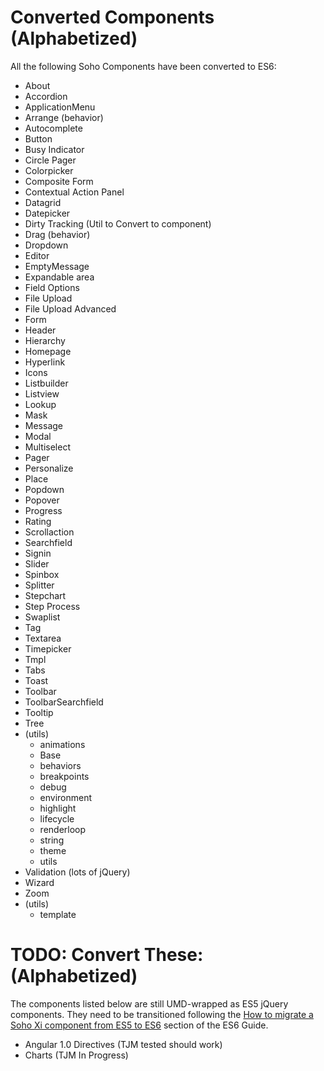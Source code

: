 # Converted Components (Alphabetized)

All the following Soho Components have been converted to ES6:

* About
* Accordion
* ApplicationMenu
* Arrange (behavior)
* Autocomplete
* Button
* Busy Indicator
* Circle Pager
* Colorpicker
* Composite Form
* Contextual Action Panel
* Datagrid
* Datepicker
* Dirty Tracking (Util to Convert to component)
* Drag (behavior)
* Dropdown
* Editor
* EmptyMessage
* Expandable area
* Field Options
* File Upload
* File Upload Advanced
* Form
* Header
* Hierarchy
* Homepage
* Hyperlink
* Icons
* Listbuilder
* Listview
* Lookup
* Mask
* Message
* Modal
* Multiselect
* Pager
* Personalize
* Place
* Popdown
* Popover
* Progress
* Rating
* Scrollaction
* Searchfield
* Signin
* Slider
* Spinbox
* Splitter
* Stepchart
* Step Process
* Swaplist
* Tag
* Textarea
* Timepicker
* Tmpl
* Tabs
* Toast
* Toolbar
* ToolbarSearchfield
* Tooltip
* Tree
* (utils)
  - animations
  - Base
  - behaviors
  - breakpoints
  - debug
  - environment
  - highlight
  - lifecycle
  - renderloop
  - string
  - theme
  - utils
* Validation (lots of jQuery)
* Wizard
* Zoom
* (utils)
  - template

# TODO: Convert These: (Alphabetized)

The components listed below are still UMD-wrapped as ES5 jQuery components.  They need to be transitioned following the [How to migrate a Soho Xi component from ES5 to ES6](./ES5-TO-ES6.md) section of the ES6 Guide.

* Angular 1.0 Directives (TJM tested should work)
* Charts (TJM In Progress)
